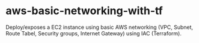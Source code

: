 # aws-basic-networking-with-tf
Deploy/exposes a EC2 instance using basic AWS networking (VPC, Subnet, Route Tabel, Security groups, Internet Gateway) using IAC (Terraform). 
